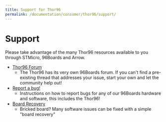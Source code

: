 ```yaml
---
title: Support for Thor96
permalink: /documentation/consumer/thor96/support/
---
```

# Support

Please take advantage of the many Thor96 resources available to you through STMicro, 96Boards and Arrow.

- [Thor96 Forum](https://discuss.96boards.org/c/products/)
   - The Thor96 has its very own 96Boards forum. If you can't find a pre-existing thread that addresses your issue, start your own and let the community help out!
- [Report a bug!](../../../Extras/Report_a_bug.md)
   - Instructions on how to report bugs for any of our 96Boards hardware and software, this includes the Thor96!
- [Board Recovery](../installation/board-recovery.md)
   - Bricked board? Many software issues can be fixed with a simple "board recovery"
